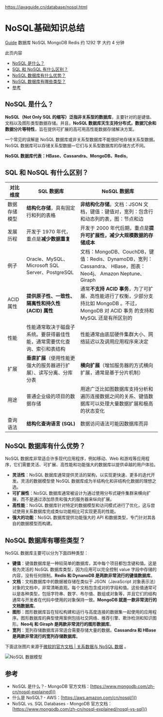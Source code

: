https://javaguide.cn/database/nosql.html


# NoSQL基础知识总结
[Guide]()   数据库  NoSQL MongoDB Redis  约 1292 字  大约 4 分钟

此页内容
- [NoSQL 是什么？]()
- [SQL 和 NoSQL 有什么区别？]()
- [NoSQL 数据库有什么优势？]()
- [NoSQL 数据库有哪些类型？]()
- [参考]()

## NoSQL 是什么？
**NoSQL（Not Only SQL 的缩写）泛指非关系型的数据库**，主要针对的是键值、文档以及图形类型数据存储。并且，**NoSQL 数据库天生支持分布式，数据冗余和数据分片等特性**，旨在提供可扩展的高可用高性能数据存储解决方案。

一个常见的误解是 NoSQL 数据库或非关系型数据库不能很好地存储关系型数据。NoSQL 数据库可以存储关系型数据—它们与关系型数据库的存储方式不同。

**NoSQL 数据库代表：HBase、Cassandra、MongoDB、Redis**。

## SQL 和 NoSQL 有什么区别？
|对比维度|SQL 数据库|NoSQL 数据库|
| ---- | ---- | ---- |
|数据存储模型|**结构化存储**，具有固定行和列的表格|**非结构化存储**。文档：JSON 文档，键值：键值对，宽列：包含行和动态列的表，图：节点和边|
|发展历程|开发于 1970 年代，重点是**减少数据重复**|开发于 2000 年代后期，重点是**提升可扩展性，减少大规模数据的存储成本**|
|例子|Oracle、MySQL、Microsoft SQL Server、PostgreSQL|文档：MongoDB、CouchDB，键值：Redis、DynamoDB，宽列：Cassandra、 HBase，图表：Neo4j、 Amazon Neptune、Giraph|
|ACID 属性|**提供原子性、一致性、隔离性和持久性 (ACID) 属性**|通常**不支持 ACID 事务**，为了可扩展、高性能进行了权衡，少部分支持比如 MongoDB 。不过，MongoDB 对 ACID 事务 的支持和 MySQL 还是有所区别的|
|性能|性能通常取决于磁盘子系统。要获得最佳性能，通常需要优化查询、索引和表结构|性能通常由底层硬件集群大小、网络延迟以及调用应用程序来决定|
|扩展|**垂直扩展**（使用性能更强大的服务器进行扩展）、读写分离、分库分表|**横向扩展**（增加服务器的方式横向扩展，通常是基于分片机制）|
|用途|普通企业级的项目的数据存储|用途广泛比如图数据库支持分析和遍历连接数据之间的关系、键值数据库可以处理大量数据扩展和极高的状态变化|
|查询语法|**结构化查询语言 (SQL)**|数据访问语法可能因数据库而异|

## NoSQL 数据库有什么优势？
NoSQL 数据库非常适合许多现代应用程序，例如移动、Web 和游戏等应用程序，它们需要灵活、可扩展、高性能和功能强大的数据库以提供卓越的用户体验。

- **灵活性**：NoSQL 数据库通常提供灵活的架构，以实现更快速、更多的迭代开发。灵活的数据模型使 NoSQL 数据库成为半结构化和非结构化数据的理想之选。
- **可扩展性**：NoSQL 数据库通常被设计为通过使用分布式硬件集群来横向扩展，而不是通过添加昂贵和强大的服务器来纵向扩展。
- **高性能**：NoSQL 数据库针对特定的数据模型和访问模式进行了优化，这与尝试使用关系数据库完成类似功能相比可实现更高的性能。
- **强大的功能**：NoSQL 数据库提供功能强大的 API 和数据类型，专门针对其各自的数据模型而构建。

## NoSQL 数据库有哪些类型？
NoSQL 数据库主要可以分为下面四种类型：

- **键值**：键值数据库是一种较简单的数据库，其中每个项目都包含键和值。这是极为灵活的 NoSQL 数据库类型，因为应用可以完全控制 value 字段中存储的内容，没有任何限制。**Redis 和 DynanoDB 是两款非常流行的键值数据库**。
- **文档**：文档数据库中的数据被存储在类似于 JSON（JavaScript 对象表示法）对象的文档中，非常清晰直观。每个文档包含成对的字段和值。这些值通常可以是各种类型，包括字符串、数字、布尔值、数组或对象等，并且它们的结构通常与开发者在代码中使用的对象保持一致。**MongoDB 就是一款非常流行的文档数据库**。
- **图形**：图形数据库旨在轻松构建和运行与高度连接的数据集一起使用的应用程序。图形数据库的典型使用案例包括社交网络、推荐引擎、欺诈检测和知识图形。**Neo4j 和 Giraph 是两款非常流行的图形数据库**。
- **宽列**：宽列存储数据库非常适合需要存储大量的数据。**Cassandra 和 HBase 是两款非常流行的宽列存储数据库**。

下面这张图片来源于[微软的官方文档 | 关系数据与 NoSQL 数据]() 。

![NoSQL 数据模型]()

## 参考
- NoSQL 是什么？- MongoDB 官方文档：[https://www.mongodb.com/zh-cn/nosql-explained]()
- 什么是 NoSQL? - AWS：[https://aws.amazon.com/cn/nosql/]()
- NoSQL vs. SQL Databases - MongoDB 官方文档：[https://www.mongodb.com/zh-cn/nosql-explained/nosql-vs-sql]()
